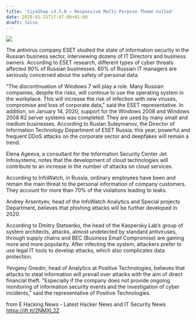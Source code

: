 ```yaml
---
title: 'CiyaShop v3.5.0 – Responsive Multi-Purpose Theme nulled'
date: 2020-01-21T17:47:00+01:00
draft: false
---
```


[![](https://1.bp.blogspot.com/-ILlHiKAUtP8/XiceAfAzUdI/AAAAAAAABeY/Vdk--WCB7rEzKCXiwVvOM9i7i0ocSU23gCLcBGAsYHQ/s640/cyber-4610993_1280.jpg)](https://1.bp.blogspot.com/-ILlHiKAUtP8/XiceAfAzUdI/AAAAAAAABeY/Vdk--WCB7rEzKCXiwVvOM9i7i0ocSU23gCLcBGAsYHQ/s1600/cyber-4610993_1280.jpg)

  
The antivirus company ESET studied the state of information security in the Russian business sector, interviewing dozens of IT Directors and business owners. According to ESET research, different types of cyber threats affected 90% of Russian businesses. 60% of Russian IT managers are seriously concerned about the safety of personal data.  
  
"The discontinuation of Windows 7 will play a role. Many Russian companies, despite the risks, will continue to use the operating system in the workplace. This will increase the risk of infection with new viruses, compromise and loss of corporate data," said the ESET representative. In addition, on January 14, 2020, support for the Windows 2008 and Windows 2008 R2 server systems was completed. They are used by many small and medium businesses. According to Ruslan Suleymanov, the Director of Information Technology Department of ESET Russia, this year, powerful and frequent DDoS attacks on the corporate sector and deepfakes will remain a trend.  
  
Elena Ageeva, a consultant for the Information Security Center Jet Infosystems, notes that the development of cloud technologies will contribute to an increase in the number of attacks on cloud services.  
  
According to InfoWatch, in Russia, ordinary employees have been and remain the main threat to the personal information of company customers. They account for more than 70% of the violations leading to leaks.  
  
Andrey Arsentyev, head of the InfoWatch Analytics and Special projects Department, believes that phishing attacks will be further developed in 2020.  
  
According to Dmitry Stetsenko, the head of the Kaspersky Lab’s group of system architects, attacks, almost undetected by standard antiviruses, through supply chains and BEC (Business Email Compromise) are gaining more and more popularity. After infecting the system, attackers prefer to use legal IT tools to develop attacks, which also complicates data protection.  
  
Yevgeny Gnedin, head of Analytics at Positive Technologies, believes that attacks to steal information will prevail over attacks with the aim of direct financial theft. "Especially if the company does not provide ongoing monitoring of information security events and the investigation of cyber incidents," said the representative of Positive Technologies.

  
  
from E Hacking News - Latest Hacker News and IT Security News https://ift.tt/2NMXL2Z